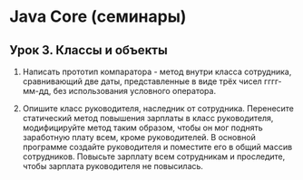 # Java Core (семинары)
## Урок 3. Классы и объекты
1. Написать прототип компаратора - метод внутри класса сотрудника, сравнивающий две даты, представленные в виде трёх чисел гггг-мм-дд,
   без использования условного оператора.

2. Опишите класс руководителя, наследник от сотрудника. Перенесите статический метод повышения зарплаты в класс руководителя,
   модифицируйте метод таким образом, чтобы он мог поднять заработную плату всем, кроме руководителей.
   В основной программе создайте руководителя и поместите его в общий массив сотрудников.
   Повысьте зарплату всем сотрудникам и проследите, чтобы зарплата руководителя не повысилась.
